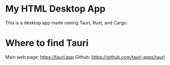 # My HTML Desktop App

This is a desktop app made useing Tauri, Rust, and Cargo.

# Where to find Tauri

Main web page: https://tauri.app
Github: https://github.com/tauri-apps/tauri
